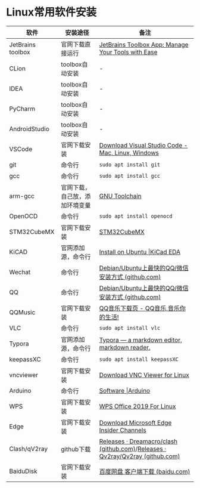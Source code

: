 # Linux常用软件安装

| 软件              | 安装途径                       | 备注                                                         |
| ----------------- | ------------------------------ | ------------------------------------------------------------ |
| JetBrains toolbox | 官网下载直接运行               | [JetBrains Toolbox App: Manage Your Tools with Ease](https://www.jetbrains.com/toolbox-app/) |
| CLion             | toolbox自动安装                | -                                                            |
| IDEA              | toolbox自动安装                | -                                                            |
| PyCharm           | toolbox自动安装                | -                                                            |
| AndroidStudio     | toolbox自动安装                | -                                                            |
| VSCode            | 官网下载安装                   | [Download Visual Studio Code - Mac, Linux, Windows](https://code.visualstudio.com/Download) |
| git               | 命令行                         | `sudo apt install git`                                       |
| gcc               | 命令行                         | `sudo apt install gcc`                                       |
| arm-gcc           | 官网下载，自己放，添加环境变量 | [GNU Toolchain](https://developer.arm.com/tools-and-software/open-source-software/developer-tools/gnu-toolchain/gnu-rm/downloads) |
| OpenOCD           | 命令行                         | `sudo apt install openocd`                                   |
| STM32CubeMX       | 官网下载安装                   | [STM32CubeMX](https://www.st.com/zh/development-tools/stm32cubemx.html) |
| KiCAD             | 官网添加源，命令行             | [Install on Ubuntu \|KiCad EDA](https://www.kicad.org/download/ubuntu/) |
| Wechat            | 命令行                         | [Debian/Ubuntu上最快的QQ/微信安装方式 (github.com)](https://github.com/zq1997/deepin-wine) |
| QQ                | 命令行                         | [Debian/Ubuntu上最快的QQ/微信安装方式 (github.com)](https://github.com/zq1997/deepin-wine) |
| QQMusic           | 官网下载安装                   | [QQ音乐下载页 - QQ音乐,音乐你的生活!](https://y.qq.com/download/download.html) |
| VLC               | 命令行                         | `sudo apt install vlc`                                       |
| Typora            | 官网添加源，命令行             | [Typora — a markdown editor, markdown reader.](https://www.typora.io/#linux) |
| keepassXC         | 命令行                         | `sudo apt install keepassXC`                                 |
| vncviewer         | 官网下载安装                   | [Download VNC Viewer for Linux](https://www.realvnc.com/en/connect/download/viewer/linux/) |
| Arduino           | 命令行                         | [Software \|Arduino](https://www.arduino.cc/en/software)     |
| WPS               | 官网下载安装                   | [WPS Office 2019 For Linux](https://linux.wps.cn/)           |
| Edge              | 官网下载安装                   | [Download Microsoft Edge Insider Channels](https://www.microsoftedgeinsider.com/en-us/download/) |
| Clash/qV2ray      | github下载                     | [Releases · Dreamacro/clash (github.com)](https://github.com/Dreamacro/clash/releases)/[Releases · Qv2ray/Qv2ray (github.com)](https://github.com/Qv2ray/Qv2ray/releases) |
| BaiduDisk         | 官网下载安装                   | [百度网盘 客户端下载 (baidu.com)](http://pan.baidu.com/download) |

